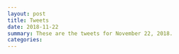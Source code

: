 ```yaml
---
layout: post
title: Tweets
date: 2018-11-22
summary: These are the tweets for November 22, 2018.
categories:
---
```


